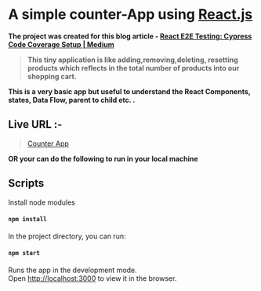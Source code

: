 # A simple counter-App using [React.js](https://reactjs.org)

**The project was created for this blog article - [React E2E Testing: Cypress Code Coverage Setup | Medium](https://medium.com/@adnansait74/code-coverage-with-cypress-cra-2c7946d5f6b9)**

> **This tiny application is like adding,removing,deleting, resetting products which reflects in the total number of products into our shopping cart.**

**This is a very basic app but useful to understand the React Components, states, Data Flow, parent to child etc. .**

## Live URL :-

> [Counter App](https://obscure-waters-60500.herokuapp.com)

**OR your can do the following to run in your local machine**

## Scripts

Install node modules

#### `npm install`

In the project directory, you can run:

#### `npm start`

Runs the app in the development mode.<br>
Open [http://localhost:3000](http://localhost:3000) to view it in the browser.
